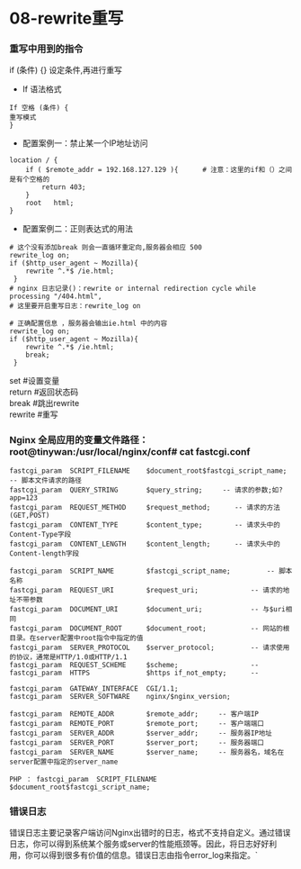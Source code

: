 # 08-rewrite重写

### 重写中用到的指令 
if  (条件) {}  设定条件,再进行重写 
- If  语法格式
```
If 空格 (条件) {
重写模式
}
```

- 配置案例一：禁止某一个IP地址访问
```
location / {
    if ( $remote_addr = 192.168.127.129 ){      # 注意：这里的if和（）之间是有个空格的 
        return 403;
    }
    root   html;
}
```   

- 配置案例二：正则表达式的用法
```
# 这个没有添加break 则会一直循环重定向,服务器会相应 500
rewrite_log on;
if ($http_user_agent ~ Mozilla){
    rewrite ^.*$ /ie.html;
 }
# nginx 日志记录()：rewrite or internal redirection cycle while processing "/404.html",
# 这里要开启重写日志：rewrite_log on

# 正确配置信息 ，服务器会输出ie.html 中的内容
rewrite_log on;
if ($http_user_agent ~ Mozilla){
    rewrite ^.*$ /ie.html;
    break;
 }
```     

set #设置变量    
return #返回状态码    
break #跳出rewrite   
rewrite #重写    


### Nginx 全局应用的变量文件路径：root@tinywan:/usr/local/nginx/conf# cat fastcgi.conf
```
fastcgi_param  SCRIPT_FILENAME    $document_root$fastcgi_script_name;   -- 脚本文件请求的路径
fastcgi_param  QUERY_STRING       $query_string;     -- 请求的参数;如?app=123
fastcgi_param  REQUEST_METHOD     $request_method;      -- 请求的方法(GET,POST)
fastcgi_param  CONTENT_TYPE       $content_type;        -- 请求头中的Content-Type字段   
fastcgi_param  CONTENT_LENGTH     $content_length;      -- 请求头中的Content-length字段

fastcgi_param  SCRIPT_NAME        $fastcgi_script_name;         -- 脚本名称
fastcgi_param  REQUEST_URI        $request_uri;             -- 请求的地址不带参数
fastcgi_param  DOCUMENT_URI       $document_uri;            -- 与$uri相同
fastcgi_param  DOCUMENT_ROOT      $document_root;           -- 网站的根目录。在server配置中root指令中指定的值
fastcgi_param  SERVER_PROTOCOL    $server_protocol;         -- 请求使用的协议，通常是HTTP/1.0或HTTP/1.1
fastcgi_param  REQUEST_SCHEME     $scheme;                  -- 
fastcgi_param  HTTPS              $https if_not_empty;      -- 

fastcgi_param  GATEWAY_INTERFACE  CGI/1.1;
fastcgi_param  SERVER_SOFTWARE    nginx/$nginx_version;

fastcgi_param  REMOTE_ADDR        $remote_addr;     -- 客户端IP
fastcgi_param  REMOTE_PORT        $remote_port;     -- 客户端端口
fastcgi_param  SERVER_ADDR        $server_addr;     -- 服务器IP地址
fastcgi_param  SERVER_PORT        $server_port;     -- 服务器端口
fastcgi_param  SERVER_NAME        $server_name;     -- 服务器名，域名在server配置中指定的server_name

PHP ： fastcgi_param  SCRIPT_FILENAME  $document_root$fastcgi_script_name;
```


### 错误日志
错误日志主要记录客户端访问Nginx出错时的日志，格式不支持自定义。通过错误日志，你可以得到系统某个服务或server的性能瓶颈等。因此，将日志好好利用，你可以得到很多有价值的信息。错误日志由指令error_log来指定。`  

